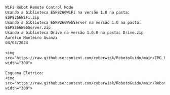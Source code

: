     WiFi Robot Remote Control Mode
    Usando a biblioteca ESP8266WiFi na versão 1.0 na pasta: ESP8266WiFi.zip
    Usando a biblioteca ESP8266WebServer na versão 1.0 na pasta: ESP8266WebServer.zip
    Usando a biblioteca Drive na versão 1.0.0 na pasta: Drive.zip
    Aurelio Monteiro Avanzi
    04/03/2023
    
    <img src="https://raw.githubusercontent.com/cyberwisk/RobotoGuido/main/IMG_RobotoGuido.jpg" width="300">

    Esquema Eletrico:
    <img src="https://raw.githubusercontent.com/cyberwisk/RobotoGuido/main/Robotoguido_esquema.png" width="300">
